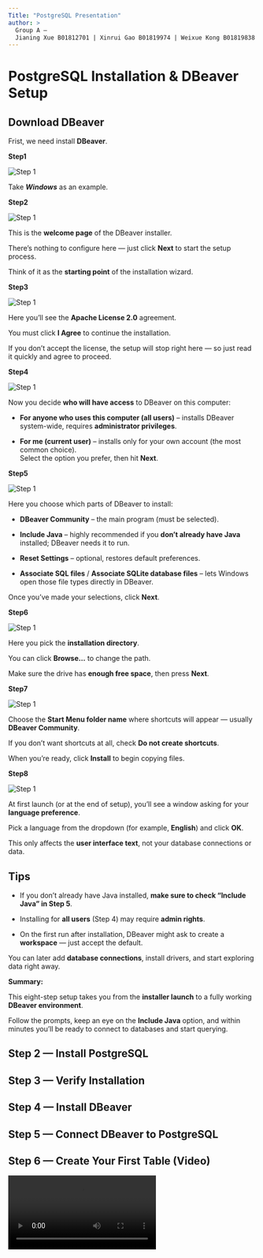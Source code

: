 ```yaml
---
Title: "PostgreSQL Presentation"
author: >
  Group A — 
  Jianing Xue B01812701 | Xinrui Gao B01819974 | Weixue Kong B01819838 | Fang Tang B01814427
---
```


# PostgreSQL Installation & DBeaver Setup

## Download DBeaver

Frist, we need install **DBeaver**.

**Step1**

![Step 1](/Group-A-PostgreSQL/images/tutorial-step1.png)

Take ***Windows*** as an example.

**Step2**

![Step 1](/Group-A-PostgreSQL/images/tutorial-step2.png)

This is the **welcome page** of the DBeaver installer.  

There’s nothing to configure here — just click **Next** to start the setup process.  

Think of it as the **starting point** of the installation wizard.

**Step3**

![Step 1](/Group-A-PostgreSQL/images/tutorial-step3.png)

Here you’ll see the **Apache License 2.0** agreement.  

You must click **I Agree** to continue the installation.  

If you don’t accept the license, the setup will stop right here — so just read it quickly and agree to proceed.

**Step4**

![Step 1](/Group-A-PostgreSQL/images/tutorial-step4.png)

Now you decide **who will have access** to DBeaver on this computer:  

- **For anyone who uses this computer (all users)** – installs DBeaver system-wide, requires **administrator privileges**.
  
- **For me (current user)** – installs only for your own account (the most common choice).  
Select the option you prefer, then hit **Next**.

**Step5**

![Step 1](/Group-A-PostgreSQL/images/tutorial-step5.png)

Here you choose which parts of DBeaver to install:  

- **DBeaver Community** – the main program (must be selected).
  
- **Include Java** – highly recommended if you **don’t already have Java** installed; DBeaver needs it to run.
  
- **Reset Settings** – optional, restores default preferences.
  
- **Associate SQL files** / **Associate SQLite database files** – lets Windows open those file types directly in DBeaver.
  
Once you’ve made your selections, click **Next**.

**Step6**

![Step 1](/Group-A-PostgreSQL/images/tutorial-step6.png)

Here you pick the **installation directory**.  

You can click **Browse…** to change the path.  

Make sure the drive has **enough free space**, then press **Next**.

**Step7**

![Step 1](/Group-A-PostgreSQL/images/tutorial-step7.png)

Choose the **Start Menu folder name** where shortcuts will appear — usually **DBeaver Community**.  

If you don’t want shortcuts at all, check **Do not create shortcuts**.  

When you’re ready, click **Install** to begin copying files.

**Step8**

![Step 1](/Group-A-PostgreSQL/images/tutorial-step8.png)

At first launch (or at the end of setup), you’ll see a window asking for your **language preference**.  

Pick a language from the dropdown (for example, **English**) and click **OK**. 

This only affects the **user interface text**, not your database connections or data.

## Tips

- If you don’t already have Java installed, **make sure to check “Include Java” in Step 5**.
  
- Installing for **all users** (Step 4) may require **admin rights**.

- On the first run after installation, DBeaver might ask to create a **workspace** — just accept the default.
  
You can later add **database connections**, install drivers, and start exploring data right away.

**Summary:**  

This eight-step setup takes you from the **installer launch** to a fully working **DBeaver environment**.  

Follow the prompts, keep an eye on the **Include Java** option, and within minutes you’ll be ready to connect to databases and start querying.


## Step 2 — Install PostgreSQL


## Step 3 — Verify Installation


## Step 4 — Install DBeaver


## Step 5 — Connect DBeaver to PostgreSQL


## Step 6 — Create Your First Table (Video)
<video src="/Group-A-PostgreSQL/videos/tutorial-create-table.mp4" controls></video>
